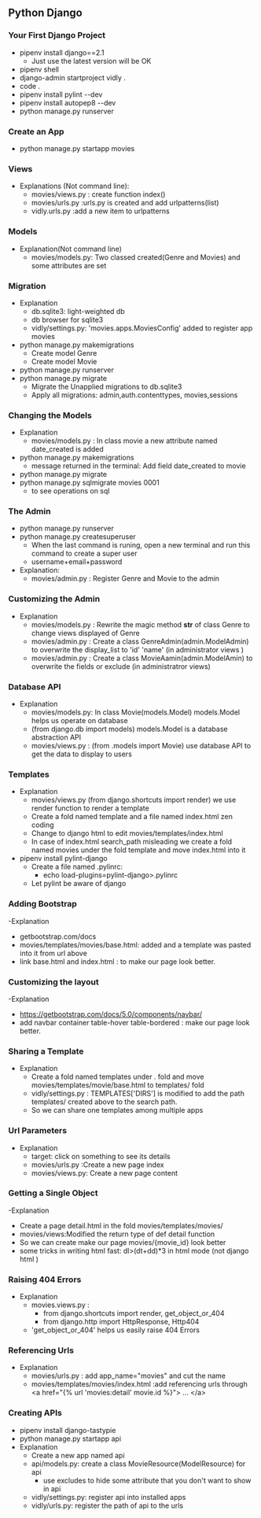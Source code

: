 Python Django
 ---
### Your First Django Project
- pipenv install django==2.1 
  - Just use the latest version will be OK
- pipenv shell
- django-admin startproject vidly .
- code .
- pipenv install pylint --dev
- pipenv install autopep8 --dev
- python manage.py runserver
### Create an App
- python manage.py startapp movies
### Views
- Explanations (Not command line):
  - movies/views.py : create function index()
  - movies/urls.py :urls.py is created and add urlpatterns(list)
  - vidly.urls.py :add a new item to urlpatterns 
### Models
- Explanation(Not command line)
  - movies/models.py: Two classed created(Genre and Movies) and some attributes are set
### Migration
- Explanation
  - db.sqlite3: light-weighted db
  - db browser for sqlite3
  - vidly/settings.py: 'movies.apps.MoviesConfig' added to register app movies 
- python manage.py makemigrations
  - Create model Genre
  - Create model Movie
- python manage.py runserver
- python manage.py migrate
  - Migrate the Unapplied migrations to db.sqlite3
  - Apply all migrations: admin,auth.contenttypes, movies,sessions
### Changing the Models
- Explanation
  - movies/models.py : In class movie a new attribute named date_created is added 
- python manage.py makemigrations
  - message returned in the terminal: Add field date_created to movie
- python manage.py migrate
- python manage.py sqlmigrate movies 0001
  - to see operations on sql 
### The Admin
- python manage.py runserver 
- python manage.py createsuperuser
  - When the last command is runing, open a new terminal and run this command to create a super user
  - username+email+password
- Explanation:
  - movies/admin.py : Register Genre and Movie to the admin
### Customizing the Admin
- Explanation
  - movies/models.py : Rewrite the magic method __str__ of class Genre to change  views displayed of Genre
  - movies/admin.py : Create a class GenreAdmin(admin.ModelAdmin) to overwrite the display_list to 'id' 'name' (in administrator views )
  - movies/admin.py : Create a class MovieAamin(admin.ModelAmin) to overwrite the fields or exclude (in administratror views)
### Database API
- Explanation
  - movies/models.py: In class Movie(models.Model) models.Model helps us operate on database  
  - (from django.db import models) models.Model is a database abstraction API
  - movies/views.py : (from .models import Movie) use database API to get the data to display to users
### Templates
- Explanation
  - movies/views.py (from django.shortcuts import render)  we use render function to render a template
  - Create a fold named template and a file named index.html zen coding
  - Change to django html to edit movies/templates/index.html
  - In case of index.html search_path misleading we create a fold named movies under the fold template and move index.html into it 
- pipenv install pylint-django
  - Create a file named .pylinrc:
    - echo load-plugins=pylint-django>.pylinrc 
  - Let pylint be aware of django 
### Adding Bootstrap
-Explanation
  - getbootstrap.com/docs 
  - movies/templates/movies/base.html: added and a template was pasted into it from url above
  - link base.html and index.html : to make our page look better.
### Customizing the layout
-Explanation
  - https://getbootstrap.com/docs/5.0/components/navbar/
  - add navbar container table-hover table-bordered : make our page look better.
### Sharing a Template
- Explanation
  - Create a fold named templates under . fold and move movies/templates/movie/base.html to templates/ fold 
  - vidly/settings.py : TEMPLATES['DIRS'] is modified to add the path templates/ created above to the search path.
  - So we can share one templates among multiple apps
### Url Parameters
- Explanation
  - target: click on something to see its details
  - movies/urls.py :Create a new page index
  - movies/views.py: Create a new page content
### Getting a Single Object
-Explanation
  - Create a page detail.html in the fold movies/templates/movies/
  - movies/views:Modified the return type of def detail function
  - So we can create make our page movies/{movie_id} look better
  - some tricks in writing html fast: dl>(dt+dd)*3 in html mode (not django html )
### Raising 404 Errors
- Explanation
  - movies.views.py :
    - from django.shortcuts import render, get_object_or_404
    - from django.http import HttpResponse, Http404
  - 'get_object_or_404' helps us easily raise 404 Errors
### Referencing Urls
- Explanation
  - movies/urls.py : add app_name="movies" and cut the name 
  - movies/templates/movies/index.html :add referencing urls through \<a href="{% url 'movies:detail' movie.id %}"\> ... \</a\>
### Creating APIs
- pipenv install django-tastypie
- python manage.py startapp api
- Explanation
  - Create a new app named api 
  - api/models.py: create a class MovieResource(ModelResource) for api
    - use excludes to hide some attribute that you don't want to show in api 
  - vidly/settings.py: register api into installed apps
  - vidly/urls.py: register the path of api to the urls
